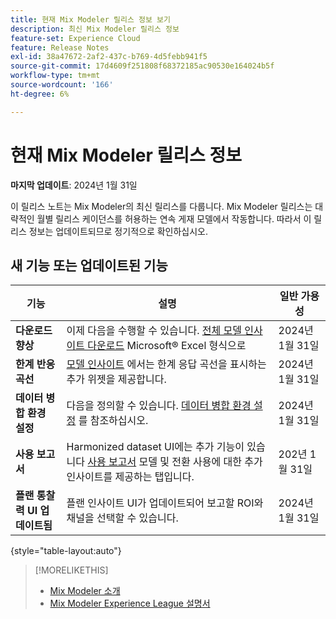```yaml
---
title: 현재 Mix Modeler 릴리스 정보 보기
description: 최신 Mix Modeler 릴리스 정보
feature-set: Experience Cloud
feature: Release Notes
exl-id: 38a47672-2af2-437c-b769-4d5febb941f5
source-git-commit: 17d4609f251808f68372185ac90530e164024b5f
workflow-type: tm+mt
source-wordcount: '166'
ht-degree: 6%

---
```


# 현재 Mix Modeler 릴리스 정보

**마지막 업데이트**: 2024년 1월 31일

이 릴리스 노트는 Mix Modeler의 최신 릴리스를 다룹니다. Mix Modeler 릴리스는 대략적인 월별 릴리스 케이던스를 허용하는 연속 게재 모델에서 작동합니다. 따라서 이 릴리스 정보는 업데이트되므로 정기적으로 확인하십시오.


## 새 기능 또는 업데이트된 기능

| 기능 | 설명 | 일반 가용성 |
|---|---|---|
| **다운로드 향상** | 이제 다음을 수행할 수 있습니다. [전체 모델 인사이트 다운로드](../models/insights.md) Microsoft® Excel 형식으로 | 2024년 1월 31일 |
| **한계 반응 곡선** | [모델 인사이트](../models/insights.md) 에서는 한계 응답 곡선을 표시하는 추가 위젯을 제공합니다. | 2024년 1월 31일 |
| **데이터 병합 환경 설정** | 다음을 정의할 수 있습니다. [데이터 병합 환경 설정](../harmonize-data/dataset-rules.md#data-merge-preferences) 를 참조하십시오. | 2024년 1월 31일 |
| **사용 보고서** | Harmonized dataset UI에는 추가 기능이 있습니다 [사용 보고서](../harmonize-data/usage-report.md) 모델 및 전환 사용에 대한 추가 인사이트를 제공하는 탭입니다. | 202년 1월 31일 |
| **플랜 통찰력 UI 업데이트됨** | 플랜 인사이트 UI가 업데이트되어 보고할 ROI와 채널을 선택할 수 있습니다. | 2024년 1월 31일 |

{style="table-layout:auto"}


>[!MORELIKETHIS]
>
>* [Mix Modeler 소개](https://business.adobe.com/products/experience-platform/planning-and-measurement.html)
>* [Mix Modeler Experience League 설명서](https://experienceleague.adobe.com/docs/mix-modeler.html?lang=ko-KR)
